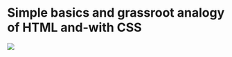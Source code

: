 <h1>Simple basics and grassroot analogy of HTML and-with CSS</h1>

<img src='https://www.ionos.com/digitalguide/fileadmin/_processed_/0/d/csm_html-tagst_d63ed637fb.jpg'/>
